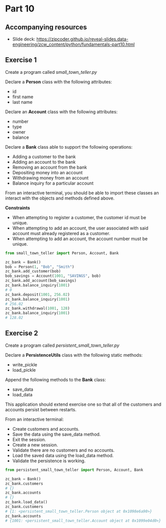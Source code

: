 # Part 10

## Accompanying resources
* Slide deck: https://zipcoder.github.io/reveal-slides.data-engineering/zcw_content/python/fundamentals-part10.html

## Exercise 1

Create a program called *small_town_teller.py*

Declare a **Person** class with the following attributes:
* id
* first name
* last name

Declare an **Account** class with the following attributes:
* number
* type
* owner
* balance

Declare a **Bank** class able to support the following operations:
* Adding a customer to the bank
* Adding an account to the bank
* Removing an account from the bank
* Depositing money into an account
* Withdrawing money from an account
* Balance inquiry for a particular account

From an interactive terminal, you should be able to import these classes an interact with the objects and methods defined above.

**Constraints**

* When attempting to register a customer, the customer id must be unique.
* When attempting to add an account, the user associated with said account must already registered as a customer.
* When attempting to add an account, the account number must be unique.


```python
from small_town_teller import Person, Account, Bank

zc_bank = Bank()
bob = Person(1, "Bob", "Smith")
zc_bank.add_customer(bob)
bob_savings = Account(1001, "SAVINGS", bob)
zc_bank.add_account(bob_savings)
zc_bank.balance_inquiry(1001)
# 0
zc_bank.deposit(1001, 256.02)
zc_bank.balance_inquiry(1001)
# 256.02
zc_bank.withdrawal(1001, 128)
zc_bank.balance_inquiry(1001)
# 128.02
```

## Exercise 2 

Create a program called *persistent_small_town_teller.py*

Declare a **PersistenceUtils** class with the following static methods:
* write_pickle
* load_pickle

Append the following methods to the **Bank** class:
* save_data
* load_data

This application should extend exercise one so that all of the customers and accounts persist between restarts.

From an interactive terminal:
* Create customers and accounts. 
* Save the data using the save_data method.
* Exit the session.
* Create a new session.
* Validate there are no customers and no accounts.
* Load the saved data using the load_data method.
* Validate the persistence is working.

```python
from persistent_small_town_teller import Person, Account, Bank

zc_bank = Bank()
zc_bank.customers
# {}
zc_bank.accounts
# {}
zc_bank.load_data()
zc_bank.customers
# {1: <persistent_small_town_teller.Person object at 0x1098e6a90>}
zc_bank.accounts
# {1001: <persistent_small_town_teller.Account object at 0x1099e04d0>}
```
